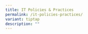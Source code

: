 ```yaml
---
title: IT Policies & Practices
permalink: /it-policies-practices/
variant: tiptap
description: ""
---
```

